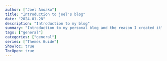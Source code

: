 ```yaml
---
author: ["Joel Amoako"]
title: "Introduction to joel's blog"
date: "2024-01-28"
description: "Introduction to my blog"
summary: "Introduction to my personal blog and the reason I created it"
tags: ["general"]
categories: ["general"]
series: ["Themes Guide"]
ShowToc: true
TocOpen: true
---
```

